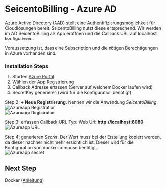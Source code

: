 # SeicentoBilling - Azure AD
Azure Active Directory (AAD) stellt eine Authentifizierungsmöglichkeit für Cloudlösungen bereit. SeicentoBilling nutzt diese entsprechend. Wir werden im AD SeicentoBilling als App eröffnen und die Callback URL auf localhost konfigurieren.  

Voraussetzung ist, dass eine Subscription und die nötigen Berechtigungen in Azure vorhanden sind.
       


### Installation Steps
1. Starten [Azure Portal](https://portal.azure.com) 
3. Wählen der [App Registrierung](https://portal.azure.com/#blade/Microsoft_AAD_IAM/ActiveDirectoryMenuBlade/RegisteredApps)
4. Callback Adresse erfassen (Server auf welchem Docker laufen wird)
5. SecretKey generieren (wird für die Konfiguration benötigt)

Step 2: __+ Neue Registrierung__. Nennen wir die Anwendung _SeicentoBilling_    
![Azureapp Registration](https://github.com/xware-gmbh/SeicentoBilling/blob/master/docs/images/azure_appreg_step1.PNG "Azureapp Registration")   
![Azureapp Registration](https://github.com/xware-gmbh/SeicentoBilling/blob/master/docs/images/azure_appreg_step2.PNG "Azureapp Registration")

Step 3: erfassen Callback URI. Typ: Web Uri: __http://localhost:8080__   
![Azureapp URL](https://github.com/xware-gmbh/SeicentoBilling/blob/master/docs/images/azure_appreg_step3.PNG "Azureapp URL")

Step 4: generieren _Secret_. Der Wert muss bei der Erstellung kopiert werden, da dieser nachher nicht mehr ersichtlich ist. Dieser wird für die Konfiguration von docker-compose benötigt.   
![Azureapp secret](https://github.com/xware-gmbh/SeicentoBilling/blob/master/docs/images/azure_appreg_step4.PNG "Azureapp secret")

## Next Step
Docker ([Anleitung](https://github.com/xware-gmbh/SeicentoBilling/tree/master/docs/docker))   
 
